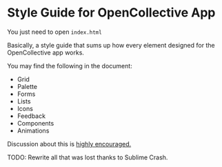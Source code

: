 # Style Guide for OpenCollective App
You just need to open `index.html`

Basically, a style guide that sums up how every element designed for the OpenCollective app works.

You may find the following in the document:

* Grid
* Palette
* Forms
* Lists
* Icons
* Feedback
* Components
* Animations

Discussion about this is [highly encouraged.](https://github.com/OpenCollective/style-guide/issues)


TODO: Rewrite all that was lost thanks to Sublime Crash. 